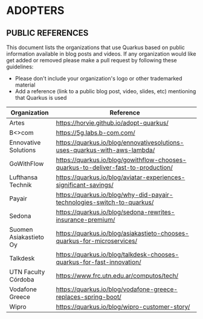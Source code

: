 ADOPTERS
========

PUBLIC REFERENCES
-----------------

This document lists the organizations that use Quarkus based on public information available in blog posts and videos. 
If any organization would like get added or removed please make a pull request by following these guidelines:

* Please don't include your organization's logo or other trademarked material
* Add a reference (link to a public blog post, video, slides, etc) mentioning that Quarkus is used

| Organization          | Reference                                                                        |
|-----------------------|----------------------------------------------------------------------------------|
|Artes                  | https://horvie.github.io/adopt-quarkus/                                          |
|B<>com                 | https://5g.labs.b-com.com/                                                       |
|Ennovative Solutions   | https://quarkus.io/blog/ennovativesolutions-uses-quarkus-with-aws-lambda/        |
|GoWithFlow             | https://quarkus.io/blog/gowithflow-chooses-quarkus-to-deliver-fast-to-production/|
|Lufthansa Technik      | https://quarkus.io/blog/aviatar-experiences-significant-savings/                 |
|Payair                 | https://quarkus.io/blog/why-did-payair-technologies-switch-to-quarkus/           |
|Sedona                 | https://quarkus.io/blog/sedona-rewrites-insurance-premium/                       |
|Suomen Asiakastieto Oy | https://quarkus.io/blog/asiakastieto-chooses-quarkus-for-microservices/          |
|Talkdesk               | https://quarkus.io/blog/talkdesk-chooses-quarkus-for-fast-innovation/            |
|UTN Faculty Córdoba    | https://www.frc.utn.edu.ar/computos/tech/                                        |
|Vodafone Greece        | https://quarkus.io/blog/vodafone-greece-replaces-spring-boot/                    |
|Wipro                  | https://quarkus.io/blog/wipro-customer-story/                                    |
